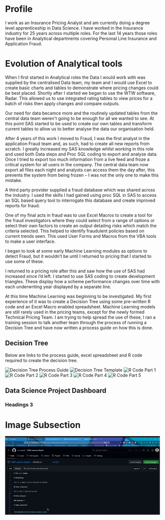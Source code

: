 # Profile
I work as an Insurance Pricing Analyst and am currently doing a degree level apprenticeship in Data Science. I have worked in the Insurance industry for 25 years across multiple roles. For the last 14 years those roles have been in Analytical departments covering Personal Line Insurance and Application Fraud.

# Evolution of Analytical tools

When I first started in Analytical roles the Data I would work with was supplied by the centralised Data team, my team and I would use Excel to create basic charts and tables to demonstrate where pricing changes could be best placed. Shortly after I started we began to use the WTW software, Radar. This allowed us to use integrated rating tables to view prices for a batch of risks then apply changes and compare outputs.

Our need for data becamce more and the routinely updated tables from the central data team weren't going to be enough for all we wanted to see. At this point SAS started to be used to create our own tables and transform current tables to allow us to better analyse the data our organisation held.

After 4 years of this work I moved to Fraud, I was the first analyst in the application Fraud team and, as such, had to create all new reports from scratch. I greatly increased my SAS knowledge whilst working in this role and used both Data steps and Proc SQL coding to export and analyse data. Once I tried to export too much information from a live feed and froze a critical system for all users in the company. The central data team now export all files each night and analysts can access them the day after, this prevents the system from being frozen – I was not the only one to make this mistake.

A third party provider supplied a fraud database which was shared across the industry. I used the skills I had gained using proc SQL in SAS to access an SQL based query tool to interrogate this database and create improved reports for fraud.

One of my final acts in fraud was to use Excel Macros to create a tool for the fraud investigators where they could select from a range of options or select their own factors to create an output detailing risks which match the criteria selected. This helped to identify fraudulent policies based on current trends seen. This used User Forms and Macros from the VBA tools to make a user interface.

I began to look at some early Machine Learning modules as options to detect Fraud, but it wouldn’t be until I returned to pricing that I started to use some of these.

I returned to a pricing role after this and saw how the use of SAS had increased since I’d left. I started to use SAS coding to create development triangles. These display how a scheme performance changes over time with each underwriting year displayed by a separate line.

At this time Machine Learning was beginning to be investigated. My first experience of it was to create a Decision Tree using some pre-written R code and an Excel Macro enabled spreadsheet. Machine Learning models are still rarely used in the pricing teams, except for the newly formed Technical Pricing Team. I am trying to help spread the use of these, I ran a training session to talk another team through the process of running a Decision Tree and have now written a process guide on how this is done.

## Decision Tree

Below are links to the process guide, excel spreadsheet and R code required to create the decision tree.

<img class="rounded-circle" alt="Decision Tree Process Guide" src="/assests/Decision Tree Process.docx" />
<img class="rounded-circle" alt="Decision Tree Template" src="/assests/Decision Tree - Template.xlsm" />
<img class="rounded-circle" alt="R Code Part 1" src="/assests/1.Import Data.R" />
<img class="rounded-circle" alt="R Code Part 2" src="/assests/2.Data Constraints.R" />
<img class="rounded-circle" alt="R Code Part 3" src="/assests/3.Data Prep.R" />
<img class="rounded-circle" alt="R Code Part 4" src="/assests/4.Train Set.R" />
<img class="rounded-circle" alt="R Code Part 5" src="/assests/5.Decision Tree.R" />

## Data Science Project Dashboard



### Headings 3

# Image Subsection

<img class="rounded-circle" alt="example" src="/assests/Screenshot_Example.png" />
